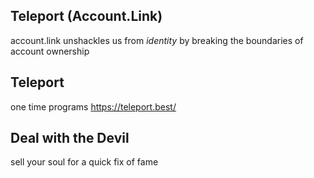## Teleport (Account.Link)

account.link unshackles us from *identity* by breaking the boundaries of account ownership

## Teleport 
one time programs 
https://teleport.best/

## Deal with the Devil 
sell your soul for a quick fix of fame
